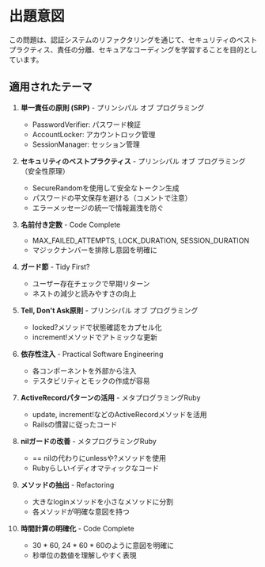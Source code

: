 # 出題意図

この問題は、認証システムのリファクタリングを通じて、セキュリティのベストプラクティス、責任の分離、セキュアなコーディングを学習することを目的としています。

## 適用されたテーマ

1. **単一責任の原則 (SRP)** - プリンシパル オブ プログラミング
   - PasswordVerifier: パスワード検証
   - AccountLocker: アカウントロック管理
   - SessionManager: セッション管理

2. **セキュリティのベストプラクティス** - プリンシパル オブ プログラミング（安全性原理）
   - SecureRandomを使用して安全なトークン生成
   - パスワードの平文保存を避ける（コメントで注意）
   - エラーメッセージの統一で情報漏洩を防ぐ

3. **名前付き定数** - Code Complete
   - MAX_FAILED_ATTEMPTS, LOCK_DURATION, SESSION_DURATION
   - マジックナンバーを排除し意図を明確に

4. **ガード節** - Tidy First?
   - ユーザー存在チェックで早期リターン
   - ネストの減少と読みやすさの向上

5. **Tell, Don't Ask原則** - プリンシパル オブ プログラミング
   - locked?メソッドで状態確認をカプセル化
   - increment!メソッドでアトミックな更新

6. **依存性注入** - Practical Software Engineering
   - 各コンポーネントを外部から注入
   - テスタビリティとモックの作成が容易

7. **ActiveRecordパターンの活用** - メタプログラミングRuby
   - update, increment!などのActiveRecordメソッドを活用
   - Railsの慣習に従ったコード

8. **nilガードの改善** - メタプログラミングRuby
   - == nilの代わりにunlessや?メソッドを使用
   - Rubyらしいイディオマティックなコード

9. **メソッドの抽出** - Refactoring
   - 大きなloginメソッドを小さなメソッドに分割
   - 各メソッドが明確な意図を持つ

10. **時間計算の明確化** - Code Complete
    - 30 * 60, 24 * 60 * 60のように意図を明確に
    - 秒単位の数値を理解しやすく表現